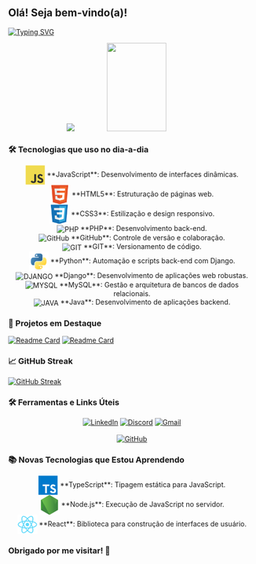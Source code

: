 ## Olá! Seja bem-vindo(a)!

[![Typing SVG](https://readme-typing-svg.herokuapp.com/?color=00bfbf&size=35&center=true&vCenter=true&width=900&lines=Hello,+my+name+is+Elias+Sntos+🖐️;I+am+a+Fullstack+Developer)](https://git.io/typing-svg)

<div align="center"> 
  <img height="180em" src="https://github-readme-stats.vercel.app/api?username=eliasdossantos2&show_icons=true&theme=dark&count_private=true&hide_border=true&title_color=00bfbf&icon_color=00bfbf&text_color=c9d1d9&bg_color=0d1117"/>

  <img width="49%" height="180px" src="https://github-readme-stats.vercel.app/api/top-langs/?username=eliasdossantos2&layout=compact&hide_border=true&title_color=00bfbf&text_color=00bfbf&bg_color=0d1117" />
</div>

### 🛠️ Tecnologias que uso no dia-a-dia

<div style="text-align: center;">
  <img align="center" alt="JS" height="40" width="40" src="https://raw.githubusercontent.com/devicons/devicon/master/icons/javascript/javascript-original.svg"/>
  <span>**JavaScript**: Desenvolvimento de interfaces dinâmicas.</span>
  <br/>
  <img align="center" alt="HTML" height="40" width="40" src="https://raw.githubusercontent.com/devicons/devicon/master/icons/html5/html5-original.svg"/>
  <span>**HTML5**: Estruturação de páginas web.</span>
  <br/>
  <img align="center" alt="CSS" height="40" width="40" src="https://raw.githubusercontent.com/devicons/devicon/master/icons/css3/css3-original.svg"/>
  <span>**CSS3**: Estilização e design responsivo.</span>
  <br/>
  <img align="center" alt="PHP" height="50" width="50" src="https://cdn.jsdelivr.net/gh/devicons/devicon/icons/php/php-plain.svg"/>
  <span>**PHP**: Desenvolvimento back-end.</span>
  <br/>
  <img align="center" alt="GitHub" height="40" width="40" src="https://img.icons8.com/fluency/512/github.png" />
  <span>**GitHub**: Controle de versão e colaboração.</span>
  <br/>
  <img align="center" alt="GIT" height="40" width="40" src="https://www.vectorlogo.zone/logos/git-scm/git-scm-icon.svg"/>
  <span>**GIT**: Versionamento de código.</span>
  <br/>
  <img align="center" alt="PYTHON" height="40" width="40" src="https://raw.githubusercontent.com/devicons/devicon/master/icons/python/python-original.svg" />
  <span>**Python**: Automação e scripts back-end com Django.</span>
  <br/>
  <img align="center" alt="DJANGO" height="40" width="40" src="https://img.icons8.com/color/48/000000/django.png"/>
  <span>**Django**: Desenvolvimento de aplicações web robustas.</span>
  <br/>
  <img align="center" alt="MYSQL" height="50" width="50" src="https://cdn.jsdelivr.net/gh/devicons/devicon/icons/mysql/mysql-original-wordmark.svg">
  <span>**MySQL**: Gestão e arquitetura de bancos de dados relacionais.</span>
  <br/>
  <img align="center" alt="JAVA" height="40" width="40" src="https://img.shields.io/badge/Java-ED8B00?style=for-the-badge&logo=java&logoColor=white" />
  <span>**Java**: Desenvolvimento de aplicações backend.</span>
</div>

### 🚀 Projetos em Destaque

[![Readme Card](https://github-readme-stats.vercel.app/api/pin/?username=eliasdossantos2&repo=nome-do-repo)](https://github.com/eliasdossantos2/nome-do-repo)
[![Readme Card](https://github-readme-stats.vercel.app/api/pin/?username=eliasdossantos2&repo=outro-repo)](https://github.com/eliasdossantos2/outro-repo)

### 📈 GitHub Streak

[![GitHub Streak](https://github-readme-streak-stats.herokuapp.com/?user=eliasdossantos2&theme=dark&background=0d1117&ring=00bfbf&fire=00bfbf&currStreakNum=c9d1d9&sideNums=c9d1d9&currStreakLabel=00bfbf&sideLabels=c9d1d9&dates=c9d1d9)](https://git.io/streak-stats)

### 🛠️ Ferramentas e Links Úteis

<div style="text-align: center;">
  <a href="https://www.linkedin.com/in/eliasantoniodev/" target="_blank"><img src="https://img.shields.io/badge/-LinkedIn-%230077B5?style=for-the-badge&logo=linkedin&logoColor=white" alt="LinkedIn" /></a>
  <a href="https://discord.gg/8FVU9fUt" target="_blank"><img src="https://img.shields.io/badge/Discord-7289DA?style=for-the-badge&logo=discord&logoColor=white" alt="Discord" /></a> 
  <a href="mailto:contatoeliasantonio@gmail.com"><img src="https://img.shields.io/badge/Gmail-D14836?style=for-the-badge&logo=gmail&logoColor=white" alt="Gmail" /></a>
  <br/><br/>
  <a href="https://github.com/eliasdossantos2" target="_blank"><img src="https://img.shields.io/badge/Meu%20GitHub-181717?style=for-the-badge&logo=github&logoColor=white" alt="GitHub" /></a>
  <!-- Se você tiver um site pessoal, descomente a linha abaixo e substitua o URL -->
  <!-- <a href="https://seusite.com" target="_blank"><img src="https://img.shields.io/badge/Meu%20Site-000000?style=for-the-badge&logo=google-chrome&logoColor=white" alt="Site Pessoal" /></a> -->
</div>

### 📚 Novas Tecnologias que Estou Aprendendo

<div style="text-align: center;">
  <img align="center" alt="TypeScript" height="40" width="40" src="https://raw.githubusercontent.com/devicons/devicon/master/icons/typescript/typescript-original.svg"/>
  <span>**TypeScript**: Tipagem estática para JavaScript.</span>
  <br/>
  <img align="center" alt="Node.js" height="40" width="40" src="https://raw.githubusercontent.com/devicons/devicon/master/icons/nodejs/nodejs-original.svg"/>
  <span>**Node.js**: Execução de JavaScript no servidor.</span>
  <br/>
  <img align="center" alt="React" height="40" width="40" src="https://raw.githubusercontent.com/devicons/devicon/master/icons/react/react-original.svg"/>
  <span>**React**: Biblioteca para construção de interfaces de usuário.</span>
</div>

### Obrigado por me visitar! 🙏
